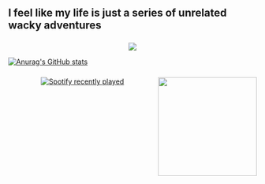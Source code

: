 <h2 align="left">I feel like my life is just a series of unrelated wacky adventures</h2>

###

<div align="center">
  <img src="https://profile-counter.glitch.me/juandurefaccini/count.svg?"  />
</div>

[![Anurag's GitHub stats](https://github-readme-stats.vercel.app/api?username=juandurefaccini)](https://github.com/anuraghazra/github-readme-stats)


###

<img align="right" height="200" src="https://sm.mashable.com/t/mashable_sea/news/e/everything/everything-coming-to-netflix-in-september_xezk.1200.png"  />

###

<div align="center">
  <a href="https://open.spotify.com/user/juanchidure">
    <img src="https://spotify-recently-played-readme.vercel.app/api?user=juanchidure&count=10&unique=true" alt="Spotify recently played"  />
  </a>
</div>

###
